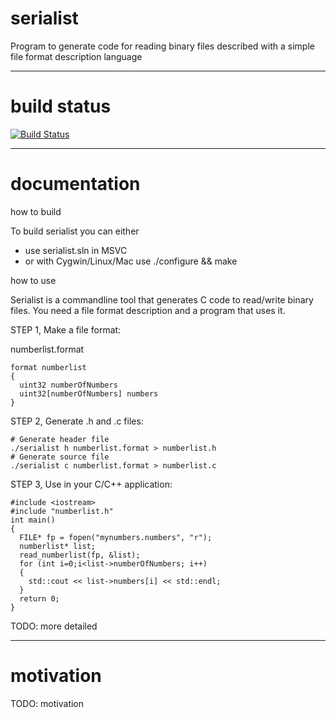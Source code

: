 serialist
=========

Program to generate code for reading binary files described with a simple file format description language

------------
build status
============

[![Build Status](https://travis-ci.org/davidsiaw/serialist.png)](https://travis-ci.org/davidsiaw/serialist)

-------------
documentation
=============

how to build

To build serialist you can either 
- use serialist.sln in MSVC 
- or with Cygwin/Linux/Mac use ./configure && make

how to use

Serialist is a commandline tool that generates C code to read/write binary files.
You need a file format description and a program that uses it.

STEP 1, Make a file format:

numberlist.format

    format numberlist
    {
      uint32 numberOfNumbers
      uint32[numberOfNumbers] numbers
    }


STEP 2, Generate .h and .c files:

    # Generate header file 
    ./serialist h numberlist.format > numberlist.h
    # Generate source file
    ./serialist c numberlist.format > numberlist.c

STEP 3, Use in your C/C++ application:

    #include <iostream>
    #include "numberlist.h"
    int main()
    {
      FILE* fp = fopen("mynumbers.numbers", "r");
      numberlist* list;
      read_numberlist(fp, &list);
      for (int i=0;i<list->numberOfNumbers; i++)
      {
        std::cout << list->numbers[i] << std::endl;
      }
      return 0;
    }

TODO: more detailed

----------
motivation
==========

TODO: motivation
